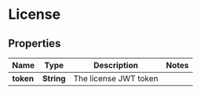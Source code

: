 

# License


## Properties

| Name | Type | Description | Notes |
|------------ | ------------- | ------------- | -------------|
|**token** | **String** | The license JWT token |  |




